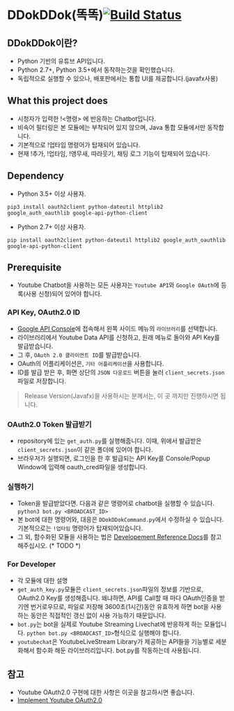 # DDokDDok(똑똑)[![Build Status](https://travis-ci.org/shieldnet/Youtube-livestream-api-bot.svg?branch=master)](https://travis-ci.org/shieldnet/Youtube-livestream-api-bot)

## DDokDDok이란?
* Python 기반의 유튜브 API입니다.
* Python 2.7+, Python 3.5+에서 동작하는것을 확인했습니다.
* 독립적으로 실행할 수 있으나, 배포판에서는 통합 UI를 제공합니다.(javafx사용)

## What this project does
* 시청자가 입력한 !<명령> 에 반응하는 Chatbot입니다.
* 비속어 필터링은 본 모듈에는 부착되어 있지 않으며, Java 통합 모듈에서만 동작합니다.
* 기본적으로 !업타임 명령어가 탑재되어 있습니다.
* 현재 !추가, !업타임, !앵무새, 따라웃기, 채팅 로그 기능이 탑재되어 있습니다.

## Dependency
* Python 3.5+ 이상 사용자.
```
pip3 install oauth2client python-dateutil httplib2 google_auth_oauthlib google-api-python-client
```
* Python 2.7+ 이상 사용자.
```
pip install oauth2client python-dateutil httplib2 google_auth_oauthlib google-api-python-client
``` 

## Prerequisite
* Youtube Chatbot을 사용하는 모든 사용자는 `Youtube API`와 `Google OAuth`에 등록(사용 신청)되어 있어야 합니다.

### API Key, OAuth2.0 ID
* [Google API Console](https://console.developers.google.com/apis)에 접속해서 왼쪽 사이드 메뉴의 `라이브러리`를 선택합니다.
* 라이브러리에서 Youtube Data API를 신청하고, 원래 메뉴로 돌아와 API Key를 발급받습니다.
* 그 후, `OAuth 2.0 클라이언트 ID`를 발급받습니다.
 * OAuth의 어플리케이션은, `기타 어플리케이션`을 사용합니다.
 * ID를 발급 받은 후, 화면 상단의 `JSON 다운로드` 버튼을 눌러 `client_secrets.json`파일로 저장합니다.

> Release Version(Javafx)을 사용하시는 분께서는, 이 곳 까지만 진행하시면 됩니다.

### OAuth2.0 Token 발급받기
* repository에 있는 `get_auth.py`를 실행해줍니다. 이때, 위에서 발급받은 `client_secrets.json`이 같은 폴더에 있어야 합니다.
* 브라우저가 실행되면, 로그인을 한 후 발급되는 API Key를 Console/Popup Window에 입력해 oauth_cred파일을 생성합니다.
### 실행하기
* Token을 발급받았다면. 다음과 같은 명령어로 chatbot을 실행할 수 있습니다.
```python3 bot.py <BROADCAST_ID>```
* 본 bot에 대한 명령어와, 대응은 `DDokDDokCommand.py`에서 수정하실 수 있습니다. 기본적으로는 `!업타임` 명령어가 탑재되어있습니다.
* 그 외, 함수화된 모듈을 사용하는 법은 [Developement Reference Docs]()를 참고해주십시오. (* TODO *)

### For Developer
* 각 모듈에 대한 설명
 * `get_auth_key.py`모듈은 `client_secrets.json`파일의 정보를 기반으로, OAuth2.0 Key를 생성해줍니다. 왜냐하면, API를 Call할 때 마다 OAuth인증을 받기엔 번거로우므로, 파일로 저장해 3600초(1시간)동안 유효하게 하면 bot을 사용하는 동안은 직접적인 갱신 없이 사용 가능하기 때문입니다.
 * `bot.py`는 bot을 실제로 Youtube Streaming Livechat에 반응하게 하는 모듈입니다. `python bot.py <BROADCAST_ID>`형식으로 실행해야 합니다.
 * `youtubechat`은 YoutubeLiveStream Library가 제공하는 API들을 기능별로 세분화해서 함수화 해둔 라이브러리입니다. bot.py를 작동하는데 사용됩니다.

## 참고
* Youtube OAuth2.0 구현에 대한 사항은 이곳을 참고하시면 좋습니다.
* [Implement Youtube OAuth2.0](https://developers.google.com/youtube/v3/guides/authentication?hl=ko)
